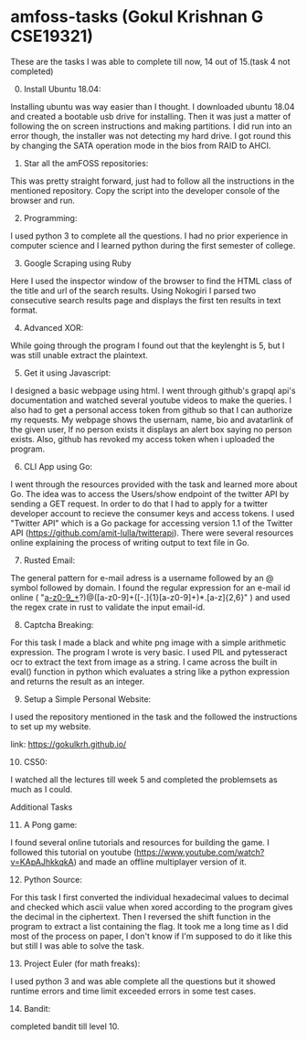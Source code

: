 # amfoss-tasks (Gokul Krishnan G CSE19321)
These are the tasks I was able to complete till now, 14 out of 15.(task 4 not completed)

0. Install Ubuntu 18.04:

  Installing ubuntu was way easier than I thought. I downloaded ubuntu 18.04 and created a bootable usb drive for installing. Then it was just a matter of following the on screen instructions and making partitions. I did run into an error though, the installer was not detecting my hard drive. I got round this by changing the SATA operation mode in the bios from RAID to AHCI.

1. Star all the amFOSS repositories:

  This was pretty straight forward, just had to follow all the instructions in the mentioned repository. Copy the script into the developer console of the browser and run.
  
2. Programming:

  I used python 3 to complete all the questions. I had no prior experience in computer science and I learned python during the first semester of college.
  
3. Google Scraping using Ruby

  Here I used the inspector window of the browser to find the HTML class of the title and url of the search results. Using Nokogiri I parsed two consecutive search results page and displays the first ten results in text format.

4. Advanced XOR:

  While going through the program I found out that the keylenght is 5, but I was still unable extract the plaintext.

5. Get it using Javascript:

I designed a basic webpage using html. I went through github's grapql api's documentation and watched several youtube videos to make the queries. I also had to get a personal access token from github so that I can authorize my requests. My webpage shows the usernam, name, bio and avatarlink of the given user, If no person exists it displays an alert box saying no person exists. Also, github has revoked my access token when i uploaded the program.
  
6. CLI App using Go:

  I went through the resources provided with the task and learned more about Go. The idea was to access the Users/show endpoint of the twitter API by sending a GET request. In order to do that I had to apply for a twitter developer account to recieve the consumer keys and access tokens. I used "Twitter API" which is a Go package for accessing version 1.1 of the Twitter API (https://github.com/amit-lulla/twitterapi). There were several resources online explaining the process of writing output to text file in Go.
  
7. Rusted Email:

  The general pattern for e-mail adress is a username followed by an @ symbol followed by domain. I found the regular expression for an e-mail id online ( "[a-z0-9_+]([a-z0-9_+.]*[a-z0-9_+])?)@([a-z0-9]+([\-\.]{1}[a-z0-9]+)*\.[a-z]{2,6}" ) and used the regex crate in rust to validate the input email-id.

8. Captcha Breaking:

  For this task I made a black and white png image with a simple arithmetic expression. The program I wrote is very basic. I used PIL and pytesseract ocr to extract the text from image as a string. I came across the built in eval() function in python which evaluates a string like a python expression and returns the result as an integer.
 
9. Setup a Simple Personal Website:

  I used the repository mentioned in the task and the followed the instructions to set up my website.
 
 link: https://gokulkrh.github.io/

10. CS50:

  I watched all the lectures till week 5 and completed the problemsets as much as I could.
  
Additional Tasks

11. A Pong game:

  I found several online tutorials and resources for building the game. I followed this tutorial on youtube (https://www.youtube.com/watch?v=KApAJhkkqkA) and made an offline multiplayer version of it.
 
12. Python Source:

  For this task I first converted the individual hexadecimal values to decimal and checked which ascii value when xored according to the program gives the decimal in the ciphertext. Then I reversed the shift function in the program to extract a list containing the flag. It took me a long time as I did most of the process on paper, I don't know if I'm supposed to do it like this but still I was able to solve the task.
  
13. Project Euler (for math freaks):

  I used python 3 and was able complete all the questions but it showed runtime errors and time limit exceeded errors in some test cases.
  
14. Bandit:
  
  completed bandit till level 10.
